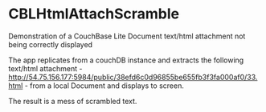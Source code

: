 CBLHtmlAttachScramble
=====================

Demonstration of a CouchBase Lite Document text/html attachment not being correctly displayed

The app replicates from a couchDB instance and extracts the following text/html attachment - 
http://54.75.156.177:5984/public/38efd6c0d96855be655fb3f3fa000af0/33.html - from a local Document 
and displays to screen.

The result is a mess of scrambled text.
